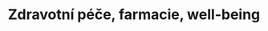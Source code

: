 ---
title: Zdravotní péče, farmacie, well-being
slug: pece
description: Naše IoT zařízení dokáží výrazně zkvalitnit poskytované služby v oblasti zdravotní a sociální péče. Snadno se instalují, provozují a integrují s dalšími systémy. Jsou dostupné již od 250 Kč měsíčně a díky tomu přinášejí okamžitou návratnost investice. 
meta_title: IoT řešení ve zdravotnictví, zdravotní péči, well-being
meta_description: 
image_preview: /case-studies/healthcare.jpg
weight: 40
---